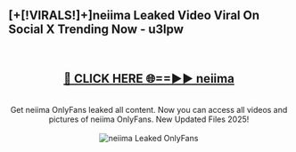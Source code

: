 <h2>[+[!VIRALS!]+]neiima Leaked Video Viral On Social X Trending Now - u3lpw</h2>
<br>
<div align="center">
<h2><a href="https://libra.edu.pl?neiima" rel="nofollow">🔴 CLICK HERE 🌐==►► neiima</a></h2>
<br>
Get neiima OnlyFans leaked all content. Now you can access all videos and pictures of neiima OnlyFans. New Updated Files 2025!
<br>
<br>
<a href="https://libra.edu.pl?neiima" rel="nofollow" data-target="animated-image.originalLink"><img src="https://i.ibb.co.com/WyWwxjT/player-gif2.gif" alt="neiima Leaked OnlyFans" style="max-width: 100%; display: inline-block;" data-target="animated-image.originalImage"></a>
</div>
<br>